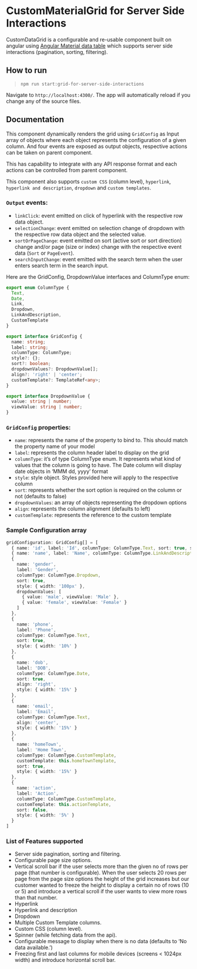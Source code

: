 # CustomMaterialGrid for Server Side Interactions

CustomDataGrid is a configurable and re-usable component built on angular using [Angular Material data table](https://material.angular.io/components/table/overview) which supports server side interactions (pagination, sorting, filtering).

## How to run

> `npm run start:grid-for-server-side-interactions`

Navigate to `http://localhost:4300/`. The app will automatically reload if you change any of the source files.

## Documentation

This component dynamically renders the grid using `GridConfig` as Input array of objects where each object represents the configuration of a given column. And four events are exposed as output objects, respective actions can be taken on parent component.

This has capability to integrate with any API response format and each actions can be controlled from parent component.

This component also supports `custom CSS` (column level), `hyperlink`, `hyperlink and description`, `dropdown` and `custom templates`.

### `Output` events:

- `linkClick`: event emitted on click of hyperlink with the respective row data object.
- `selectionChange`: event emitted on selection change of dropdown with the respective row data object and the selected value.
- `sortOrPageChange`: event emitted on sort (active sort or sort direction) change and/or page (size or index) change with the respective event data (`Sort` or `PageEvent`).
- `searchInputChange`: event emitted with the search term when the user enters search term in the search input.

Here are the GridConfig, DropdownValue interfaces and ColumnType enum:

```typescript
export enum ColumnType {
  Text,
  Date,
  Link,
  Dropdown,
  LinkAndDescription,
  CustomTemplate
}

export interface GridConfig {
  name: string;
  label: string;
  columnType: ColumnType;
  style?: {};
  sort?: boolean;
  dropdownValues?: DropdownValue[];
  align?: 'right' | 'center';
  customTemplate?: TemplateRef<any>;
}

export interface DropdownValue {
  value: string | number;
  viewValue: string | number;
}
```

### `GridConfig` properties:

- `name`: represents the name of the property to bind to. This should match the property name of your model
- `label`: represents the column header label to display on the grid
- `columnType`: it’s of type ColumnType enum. It represents what kind of values that the column is going to have. The Date column will display date objects in ‘MMM dd, yyyy’ format
- `style`: style object. Styles provided here will apply to the respective column
- `sort`: represents whether the sort option is required on the column or not (defaults to false)
- `dropdownValues`: an array of objects representing the dropdown options
- `align`: represents the column alignment (defaults to left)
- `customTemplate`: represents the reference to the custom template

### Sample Configuration array

```typescript
gridConfiguration: GridConfig[] = [
  { name: 'id', label: 'Id', columnType: ColumnType.Text, sort: true, style: { width: '5%' } },
  { name: 'name', label: 'Name', columnType: ColumnType.LinkAndDescription, sort: true, style: { width: '20%' } },
  {
    name: 'gender',
    label: 'Gender',
    columnType: ColumnType.Dropdown,
    sort: true,
    style: { width: '100px' },
    dropdownValues: [
      { value: 'male', viewValue: 'Male' },
      { value: 'female', viewValue: 'Female' }
    ]
  },
  {
    name: 'phone',
    label: 'Phone',
    columnType: ColumnType.Text,
    sort: true,
    style: { width: '10%' }
  },
  {
    name: 'dob',
    label: 'DOB',
    columnType: ColumnType.Date,
    sort: true,
    align: 'right',
    style: { width: '15%' }
  },
  {
    name: 'email',
    label: 'Email',
    columnType: ColumnType.Text,
    align: 'center',
    style: { width: '15%' }
  },
  {
    name: 'homeTown',
    label: 'Home Town',
    columnType: ColumnType.CustomTemplate,
    customTemplate: this.homeTownTemplate,
    sort: true,
    style: { width: '15%' }
  },
  {
    name: 'action',
    label: 'Action',
    columnType: ColumnType.CustomTemplate,
    customTemplate: this.actionTemplate,
    sort: false,
    style: { width: '5%' }
  }
]
```

### List of Features supported

- Server side pagination, sorting and filtering.
- Configurable page size options.
- Vertical scroll bar if the user selects more than the given no of rows per page (that number is configurable). When the user selects 20 rows per page from the page size options the height of the grid increases but our customer wanted to freeze the height to display a certain no of rows (10 or 5) and introduce a vertical scroll if the user wants to view more rows than that number.
- Hyperlink
- Hyperlink and description
- Dropdown
- Multiple Custom Template columns.
- Custom CSS (column level).
- Spinner (while fetching data from the api).
- Configurable message to display when there is no data (defaults to ‘No data available.’)
- Freezing first and last columns for mobile devices (screens < 1024px width) and introduce horizontal scroll bar.
